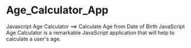 # Age_Calculator_App
Javascript Age Calculator ==>  Calculate Age from Date of Birth
JavaScript Age Calculator is a remarkable JavaScript application that will help to calculate a user's age.
